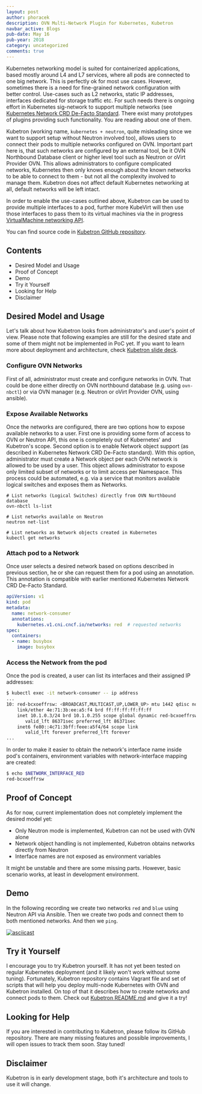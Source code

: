 ```yaml
---
layout: post
author: phoracek
description: OVN Multi-Network Plugin for Kubernetes, Kubetron
navbar_active: Blogs
pub-date: May 16
pub-year: 2018
category: uncategorized
comments: true
---
```


Kubernetes networking model is suited for containerized applications, based mostly around L4 and L7 services, where all pods are connected to one big network. This is perfectly ok for most use cases. However, sometimes there is a need for fine-grained network configuration with better control. Use-cases such as L2 networks, static IP addresses, interfaces dedicated for storage traffic etc. For such needs there is ongoing effort in Kubernetes sig-network to support multiple networks (see [Kubernetes Network CRD De-Facto Standard](https://docs.google.com/document/d/1Ny03h6IDVy_e_vmElOqR7UdTPAG_RNydhVE1Kx54kFQ). There exist many prototypes of plugins providing such functionality. You are reading about one of them.

Kubetron (working name, `kubernetes + neutron`, quite misleading since we want to support setup without Neutron involved too), allows users to connect their pods to multiple networks configured on OVN. Important part here is, that such networks are configured by an external tool, be it OVN Northbound Database client or higher level tool such as Neutron or oVirt Provider OVN. This allows administrators to configure complicated networks, Kubernetes then only knows enough about the known networks to be able to connect to them - but not all the complexity involved to manage them. Kubetron does not affect default Kubernetes networking at all, default networks will be left intact.

In order to enable the use-cases outlined above, Kubetron can be used to provide multiple interfaces to a pod, further more KubeVirt will then use those interfaces to pass them to its virtual machines via the in progress [VirtualMachine networking API](https://docs.google.com/document/d/10rXr91aqn8MvVcLgHw33WX8BaQwHPZERp25PHxoZGgw/edit?usp=sharing).

You can find source code in [Kubetron GitHub repository](https://github.com/phoracek/kubetron).

## Contents

* Desired Model and Usage
* Proof of Concept
* Demo
* Try it Yourself
* Looking for Help
* Disclaimer

## Desired Model and Usage

Let's talk about how Kubetron looks from administrator's and user's point of view. Please note that following examples are still for the desired state and some of them might not be implemented in PoC yet. If you want to learn more about deployment and architecture, check [Kubetron slide deck](https://docs.google.com/presentation/d/1KiHQyZngdaL8gtreL9Tmy7S1XiY5Sbnn0YuNCqhggF8/edit?usp=sharing).

### Configure OVN Networks

First of all, administrator must create and configure networks in OVN. That could be done either directly on OVN northbound database (e.g. using `ovn-nbctl`) or via OVN manager (e.g. Neutron or oVirt Provider OVN, using ansible).

### Expose Available Networks

Once the networks are configured, there are two options how to expose available networks to a user. First one is providing some form of access to OVN or Neutron API, this one is completely out of Kubernetes' and Kubetron's
scope. Second option is to enable Network object support (as described in Kubernetes Network CRD De-Facto standard). With this option, administrator must create a Network object per each OVN network is allowed to be used by a user. This object allows administrator to expose only limited subset of networks or to limit access per Namespace. This process could be automated, e.g. via a service that monitors available logical switches and exposes them as Networks.

```shell
# List networks (Logical Switches) directly from OVN Northbound database
ovn-nbctl ls-list

# List networks available on Neutron
neutron net-list

# List networks as Network objects created in Kubernetes
kubectl get networks
```

### Attach pod to a Network

Once user selects a desired network based on options described in previous section, he or she can request them for a pod using an annotation. This annotation is compatible with earlier mentioned Kubernetes Network CRD De-Facto Standard.

```yaml
apiVersion: v1
kind: pod
metadata:
  name: network-consumer
  annotations:
    kubernetes.v1.cni.cncf.io/networks: red  # requested networks
spec:
  containers:
  - name: busybox
    image: busybox
```

### Access the Network from the pod

Once the pod is created, a user can list its interfaces and their assigned IP addresses:

```bash
$ kubectl exec -it network-consumer -- ip address
...
10: red-bcxoeffrsw: <BROADCAST,MULTICAST,UP,LOWER_UP> mtu 1442 qdisc noqueue state UNKNOWN qlen 1000
    link/ether 4e:71:3b:ee:a5:f4 brd ff:ff:ff:ff:ff:ff
    inet 10.1.0.3/24 brd 10.1.0.255 scope global dynamic red-bcxoeffrsw
       valid_lft 86371sec preferred_lft 86371sec
    inet6 fe80::4c71:3bff:feee:a5f4/64 scope link
       valid_lft forever preferred_lft forever
...
```

In order to make it easier to obtain the network's interface name inside pod's containers, environment variables with network-interface mapping are created:

```bash
$ echo $NETWORK_INTERFACE_RED
red-bcxoeffrsw
```

## Proof of Concept

As for now, current implementation does not completely implement the desired model yet:

* Only Neutron mode is implemented, Kubetron can not be used with OVN alone
* Network object handling is not implemented, Kubetron obtains networks directly from Neutron
* Interface names are not exposed as environment variables

It might be unstable and there are some missing parts. However, basic scenario works, at least in development environment.

## Demo

In the following recording we create two networks `red` and `blue` using Neutron API via Ansible. Then we create two pods and connect them to both mentioned networks. And then we `ping`.

[![asciicast](https://asciinema.org/a/7nB3vgIJcz05TxRNiaD2vLLdE.png)](https://asciinema.org/a/7nB3vgIJcz05TxRNiaD2vLLdE)

## Try it Yourself

I encourage you to try Kubetron yourself. It has not yet been tested on regular Kubernetes deployment (and it likely won't work without some tuning). Fortunately, Kubetron repository contains Vagrant file and set of scripts that will help you deploy multi-node Kubernetes
with OVN and Kubetron installed. On top of that it describes how to create networks and connect pods to them. Check out [Kubetron README.md](https://github.com/phoracek/kubetron/blob/master/README.md) and give it a try!

## Looking for Help

If you are interested in contributing to Kubetron, please follow its GitHub repository. There are many missing features and possible improvements, I will open issues to track them soon. Stay tuned!

## Disclaimer

Kubetron is in early development stage, both it's architecture and tools to use it will change.
